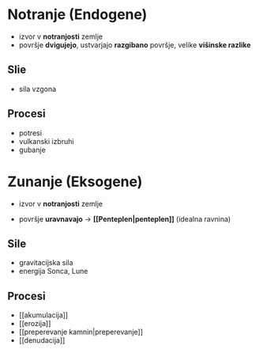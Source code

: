 # Notranje (Endogene)
- izvor v **notranjosti** zemlje
- površje **dvigujejo**, ustvarjajo **razgibano** površje, velike **višinske razlike**
## Slie 
- sila vzgona
## Procesi
- potresi
- vulkanski izbruhi
- gubanje
# Zunanje (Eksogene)
- izvor v **notranjosti** zemlje
* površje **uravnavajo** -> **[[Penteplen|penteplen]]** (idealna ravnina)
## Sile 
- gravitacijska sila
- energija Sonca, Lune
## Procesi
- [[akumulacija]]
- [[erozija]]
- [[preperevanje kamnin|preperevanje]]
- [[denudacija]]